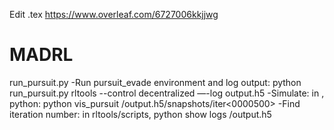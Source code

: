 Edit .tex 
https://www.overleaf.com/6727006kkjjwg

# MADRL

run_pursuit.py 
-Run pursuit_evade environment and log output: python run_pursuit.py rltools --control decentralized —-log output.h5
-Simulate: in <VIS DIRECTORY>, python: python vis_pursuit <path>/output.h5/snapshots/iter<0000500> 
-Find iteration number: in rltools/scripts, python show logs <path>/output.h5
